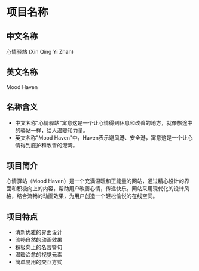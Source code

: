 # 项目名称

## 中文名称
心情驿站 (Xin Qing Yi Zhan)

## 英文名称
Mood Haven

## 名称含义
- 中文名称"心情驿站"寓意这是一个让心情得到休息和改善的地方，就像旅途中的驿站一样，给人温暖和力量。
- 英文名称"Mood Haven"中，Haven表示避风港、安全港，寓意这是一个让心情得到庇护和改善的港湾。

## 项目简介
心情驿站（Mood Haven）是一个充满温暖和正能量的网站，通过精心设计的界面和积极向上的内容，帮助用户改善心情，传递快乐。网站采用现代化的设计风格，结合流畅的动画效果，为用户创造一个轻松愉悦的在线空间。

## 项目特点
- 清新优雅的界面设计
- 流畅自然的动画效果
- 积极向上的名言警句
- 温暖治愈的视觉元素
- 简单易用的交互方式 